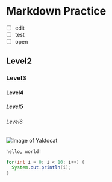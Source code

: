 # Markdown Practice
- [ ] edit
- [ ] test
- [ ] open

## Level2
### Level3
#### Level4
##### Level5
###### Level6
![Image of Yaktocat](https://octodex.github.com/images/yaktocat.png)

```
hello, world!
```

```java
for(int i = 0; i < 10; i++) {
  System.out.println(i);
}
```
